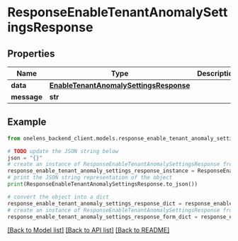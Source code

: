 # ResponseEnableTenantAnomalySettingsResponse


## Properties

Name | Type | Description | Notes
------------ | ------------- | ------------- | -------------
**data** | [**EnableTenantAnomalySettingsResponse**](EnableTenantAnomalySettingsResponse.md) |  | 
**message** | **str** |  | [optional] 

## Example

```python
from onelens_backend_client.models.response_enable_tenant_anomaly_settings_response import ResponseEnableTenantAnomalySettingsResponse

# TODO update the JSON string below
json = "{}"
# create an instance of ResponseEnableTenantAnomalySettingsResponse from a JSON string
response_enable_tenant_anomaly_settings_response_instance = ResponseEnableTenantAnomalySettingsResponse.from_json(json)
# print the JSON string representation of the object
print(ResponseEnableTenantAnomalySettingsResponse.to_json())

# convert the object into a dict
response_enable_tenant_anomaly_settings_response_dict = response_enable_tenant_anomaly_settings_response_instance.to_dict()
# create an instance of ResponseEnableTenantAnomalySettingsResponse from a dict
response_enable_tenant_anomaly_settings_response_form_dict = response_enable_tenant_anomaly_settings_response.from_dict(response_enable_tenant_anomaly_settings_response_dict)
```
[[Back to Model list]](../README.md#documentation-for-models) [[Back to API list]](../README.md#documentation-for-api-endpoints) [[Back to README]](../README.md)



